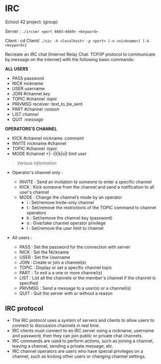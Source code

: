 # IRC

School 42 project: (group)

Server : ```./ircser <port 6665-6669> <keyword>```

Client : cd Client/ ```./sic -h <localhost> -p <port> [-n <nickname>] [-k <keyword>]```

Recreate an IRC chat [Internet Relay Chat: TCP/IP protocol to communicate by message on the internet] with the following basic commands:

**ALL USERS**
- PASS		password
- NICK		nickname
- USER		username
- JOIN		#channel *key*
- TOPIC		#channel *:topic*
- PRIVMSG	receiver :text_to_be_sent
- PART		#channel *:reason*
- LIST		*channel*
- QUIT		*:message*

**OPERATORS'S CHANNEL**
- KICK		#channel nickname *:comment*
- INVITE	nickname #channel
- TOPIC		#channel *:topic*
- MODE		#channel +|- i|t|k|o|l *limit* *user*

>	_Various information_
- Operator's channel only :
	- INVITE : Send an invitation to someone to enter a specific channel
	- KICK : Kick someone from the channel and send a notification to all user's channel
	- MODE : Change the channel’s mode by an operator
		- i : Set/remove Invite-only channel
		- t : Set/remove the restrictions of the TOPIC command to channel operators
		- k : Set/remove the channel key (password)
		- o : Give/take channel operator privilege
		- l : Set/remove the user limit to channel

- All users :
	- PASS : Set the password for the connection with server
	- NICK : Set the Nickname
	- USER : Set the Username		
	- JOIN : Create or join a channel(s)
	- TOPIC : Display or set a specific channel topic
	- PART : To exit a a one or more channel(s)
	- LIST : List all the channels or the member's channel if the channel is specified
	- PRIVMSG : Send a message to a user(s) or a channel(s)  
	- QUIT : Quit the server with or without a reason

## IRC protocol
- The IRC protocol uses a system of servers and clients to allow users to connect to discussion channels in real time.
- IRC clients must connect to an IRC server using a nickname, username and password, then they can join public or private chat channels.
- IRC commands are used to perform actions, such as joining a channel, leaving a channel, sending a private message, etc.
- IRC channel operators are users who have special privileges on a channel, such as kicking other users or changing channel settings.
